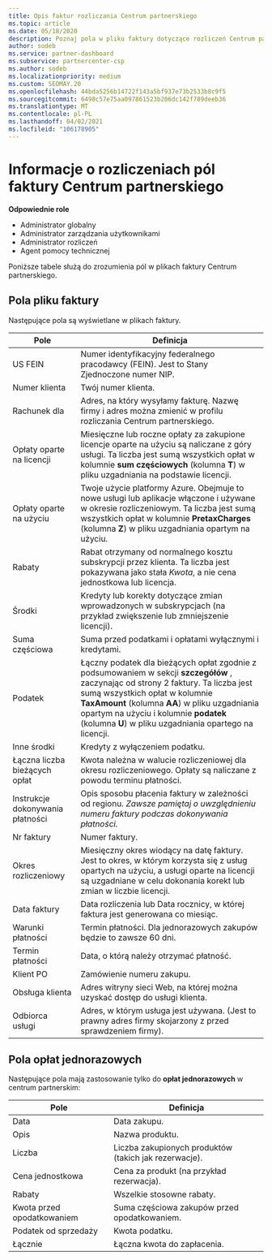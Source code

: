 ```yaml
---
title: Opis faktur rozliczania Centrum partnerskiego
ms.topic: article
ms.date: 05/18/2020
description: Poznaj pola w pliku faktury dotyczące rozliczeń Centrum partnerskiego. Uwzględniono pola i definicje dla wszystkich pól faktury i pól o jednorazowej opłacie.
author: sodeb
ms.service: partner-dashboard
ms.subservice: partnercenter-csp
ms.author: sodeb
ms.localizationpriority: medium
ms.custom: SEOMAY.20
ms.openlocfilehash: 44bda5256b14722f143a5bf937e73b2533b8c9f5
ms.sourcegitcommit: 6498c57e75aa097861523b206dc142f789deeb36
ms.translationtype: MT
ms.contentlocale: pl-PL
ms.lasthandoff: 04/02/2021
ms.locfileid: "106178905"
---
```

# <a name="understand-partner-center-billing-invoice-fields"></a>Informacje o rozliczeniach pól faktury Centrum partnerskiego

**Odpowiednie role**

- Administrator globalny
- Administrator zarządzania użytkownikami
- Administrator rozliczeń
- Agent pomocy technicznej

Poniższe tabele służą do zrozumienia pól w plikach faktury Centrum partnerskiego.

## <a name="invoice-file-fields"></a>Pola pliku faktury

Następujące pola są wyświetlane w plikach faktury.

| Pole | Definicja |
| ----- | ---------- |
| US FEIN | Numer identyfikacyjny federalnego pracodawcy (FEIN). Jest to Stany Zjednoczone numer NIP. |
| Numer klienta | Twój numer klienta. |
| Rachunek dla | Adres, na który wysyłamy fakturę. Nazwę firmy i adres można zmienić w profilu rozliczania Centrum partnerskiego. |
| Opłaty oparte na licencji | Miesięczne lub roczne opłaty za zakupione licencje oparte na użyciu są naliczane z góry usługi. Ta liczba jest sumą wszystkich opłat w kolumnie **sum częściowych** (kolumna **T**) w pliku uzgadniania na podstawie licencji. |
| Opłaty oparte na użyciu | Twoje użycie platformy Azure. Obejmuje to nowe usługi lub aplikacje włączone i używane w okresie rozliczeniowym. Ta liczba jest sumą wszystkich opłat w kolumnie **PretaxCharges** (kolumna **Z**) w pliku uzgadniania opartym na użyciu. |
| Rabaty | Rabat otrzymany od normalnego kosztu subskrypcji przez klienta. Ta liczba jest pokazywana jako stała *Kwota*, a nie cena jednostkowa lub licencja. |
| Środki | Kredyty lub korekty dotyczące zmian wprowadzonych w subskrypcjach (na przykład zwiększenie lub zmniejszenie licencji). |
| Suma częściowa | Suma przed podatkami i opłatami wyłącznymi i kredytami. |
| Podatek | Łączny podatek dla bieżących opłat zgodnie z podsumowaniem w sekcji **szczegółów** , zaczynając od strony 2 faktury. Ta liczba jest sumą wszystkich opłat w kolumnie **TaxAmount** (kolumna **AA**) w pliku uzgadniania opartym na użyciu i kolumnie **podatek** (kolumna **U**) w pliku uzgadniania opartego na licencji. |
| Inne środki | Kredyty z wyłączeniem podatku. |
| Łączna liczba bieżących opłat | Kwota należna w walucie rozliczeniowej dla okresu rozliczeniowego. Opłaty są naliczane z powodu terminu płatności. |
| Instrukcje dokonywania płatności | Opis sposobu płacenia faktury w zależności od regionu. *Zawsze pamiętaj o uwzględnieniu numeru faktury podczas dokonywania płatności.* |
| Nr faktury | Numer faktury. |
| Okres rozliczeniowy | Miesięczny okres wiodący na datę faktury. Jest to okres, w którym korzysta się z usług opartych na użyciu, a usługi oparte na licencji są uzgadniane w celu dokonania korekt lub zmian w liczbie licencji. |
| Data faktury | Data rozliczenia lub Data rocznicy, w której faktura jest generowana co miesiąc. |
| Warunki płatności | Termin płatności. Dla jednorazowych zakupów będzie to zawsze 60 dni. |
| Termin płatności | Data, o którą należy otrzymać płatność. |
| Klient PO | Zamówienie numeru zakupu. |
| Obsługa klienta | Adres witryny sieci Web, na której można uzyskać dostęp do usługi klienta. |
| Odbiorca usługi | Adres, w którym usługa jest używana. (Jest to prawny adres firmy skojarzony z przed sprawdzeniem firmy). |

## <a name="one-time-charges-fields"></a>Pola opłat jednorazowych

Następujące pola mają zastosowanie tylko do **opłat jednorazowych** w centrum partnerskim:

| Pole | Definicja |
| ----- | ---------- |
| Data | Data zakupu. |
| Opis | Nazwa produktu. |
| Liczba | Liczba zakupionych produktów (takich jak rezerwacje). |
| Cena jednostkowa | Cena za produkt (na przykład rezerwacja). |
| Rabaty | Wszelkie stosowne rabaty. |
| Kwota przed opodatkowaniem | Suma częściowa zakupów przed opodatkowaniem. |
| Podatek od sprzedaży | Kwota podatku. |
| Łącznie | Łączna kwota do zapłacenia. |
